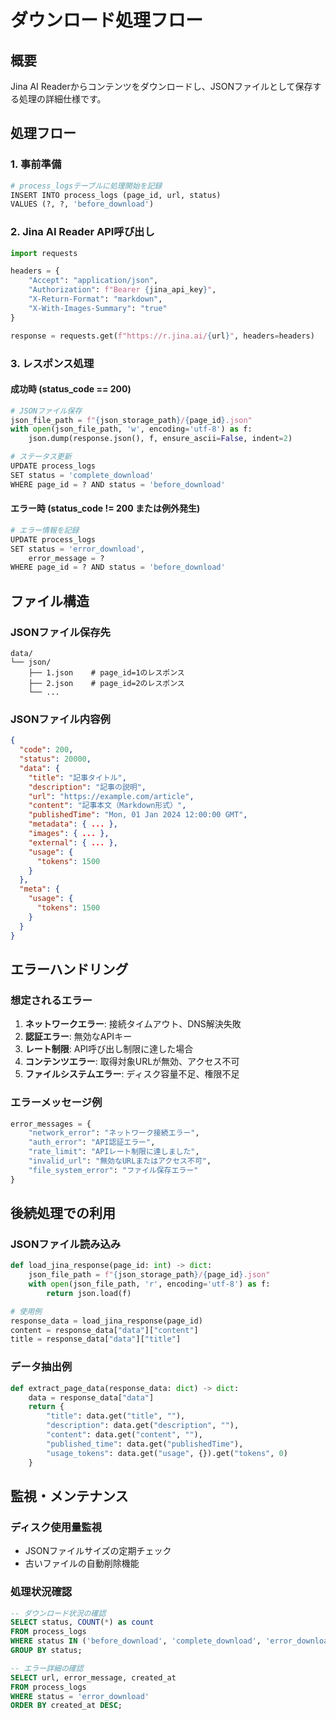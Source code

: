 # ダウンロード処理フロー

## 概要
Jina AI Readerからコンテンツをダウンロードし、JSONファイルとして保存する処理の詳細仕様です。

## 処理フロー

### 1. 事前準備
```python
# process_logsテーブルに処理開始を記録
INSERT INTO process_logs (page_id, url, status) 
VALUES (?, ?, 'before_download')
```

### 2. Jina AI Reader API呼び出し
```python
import requests

headers = {
    "Accept": "application/json",
    "Authorization": f"Bearer {jina_api_key}",
    "X-Return-Format": "markdown",
    "X-With-Images-Summary": "true"
}

response = requests.get(f"https://r.jina.ai/{url}", headers=headers)
```

### 3. レスポンス処理

#### 成功時 (status_code == 200)
```python
# JSONファイル保存
json_file_path = f"{json_storage_path}/{page_id}.json"
with open(json_file_path, 'w', encoding='utf-8') as f:
    json.dump(response.json(), f, ensure_ascii=False, indent=2)

# ステータス更新
UPDATE process_logs 
SET status = 'complete_download' 
WHERE page_id = ? AND status = 'before_download'
```

#### エラー時 (status_code != 200 または例外発生)
```python
# エラー情報を記録
UPDATE process_logs 
SET status = 'error_download', 
    error_message = ? 
WHERE page_id = ? AND status = 'before_download'
```

## ファイル構造

### JSONファイル保存先
```
data/
└── json/
    ├── 1.json    # page_id=1のレスポンス
    ├── 2.json    # page_id=2のレスポンス
    └── ...
```

### JSONファイル内容例
```json
{
  "code": 200,
  "status": 20000,
  "data": {
    "title": "記事タイトル",
    "description": "記事の説明",
    "url": "https://example.com/article",
    "content": "記事本文（Markdown形式）",
    "publishedTime": "Mon, 01 Jan 2024 12:00:00 GMT",
    "metadata": { ... },
    "images": { ... },
    "external": { ... },
    "usage": {
      "tokens": 1500
    }
  },
  "meta": {
    "usage": {
      "tokens": 1500
    }
  }
}
```

## エラーハンドリング

### 想定されるエラー
1. **ネットワークエラー**: 接続タイムアウト、DNS解決失敗
2. **認証エラー**: 無効なAPIキー
3. **レート制限**: API呼び出し制限に達した場合
4. **コンテンツエラー**: 取得対象URLが無効、アクセス不可
5. **ファイルシステムエラー**: ディスク容量不足、権限不足

### エラーメッセージ例
```python
error_messages = {
    "network_error": "ネットワーク接続エラー",
    "auth_error": "API認証エラー",
    "rate_limit": "APIレート制限に達しました",
    "invalid_url": "無効なURLまたはアクセス不可",
    "file_system_error": "ファイル保存エラー"
}
```

## 後続処理での利用

### JSONファイル読み込み
```python
def load_jina_response(page_id: int) -> dict:
    json_file_path = f"{json_storage_path}/{page_id}.json"
    with open(json_file_path, 'r', encoding='utf-8') as f:
        return json.load(f)

# 使用例
response_data = load_jina_response(page_id)
content = response_data["data"]["content"]
title = response_data["data"]["title"]
```

### データ抽出例
```python
def extract_page_data(response_data: dict) -> dict:
    data = response_data["data"]
    return {
        "title": data.get("title", ""),
        "description": data.get("description", ""),
        "content": data.get("content", ""),
        "published_time": data.get("publishedTime"),
        "usage_tokens": data.get("usage", {}).get("tokens", 0)
    }
```

## 監視・メンテナンス

### ディスク使用量監視
- JSONファイルサイズの定期チェック
- 古いファイルの自動削除機能

### 処理状況確認
```sql
-- ダウンロード状況の確認
SELECT status, COUNT(*) as count 
FROM process_logs 
WHERE status IN ('before_download', 'complete_download', 'error_download')
GROUP BY status;

-- エラー詳細の確認
SELECT url, error_message, created_at 
FROM process_logs 
WHERE status = 'error_download' 
ORDER BY created_at DESC;
```